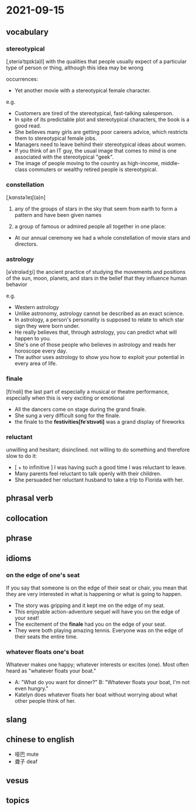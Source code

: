 # 2021-09-15
## vocabulary
### stereotypical
[ˌsteriəˈtɪpɪk(ə)l]
with the qualities that people usually expect of a particular type of person or thing, although this idea may be wrong

occurrences:
- Yet another movie with a stereotypical female character. 

e.g.
- Customers are tired of the stereotypical, fast-talking salesperson.
- In spite of its predictable plot and stereotypical characters, the book is a good read.
- She believes many girls are getting poor careers advice, which restricts them to stereotypical female jobs.
- Managers need to leave behind their stereotypical ideas about women.
- If you think of an IT guy, the usual image that comes to mind is one associated with the stereotypical "geek".
- The image of people moving to the country as high-income, middle-class commuters or wealthy retired people is stereotypical.

### constellation
[ˌkɑnstəˈleɪʃ(ə)n]
1. any of the groups of stars in the sky that seem from earth to form a pattern and have been given names

2. a group of famous or admired people all together in one place:
- At our annual ceremony we had a whole constellation of movie stars and directors.

### astrology
[əˈstrɑlədʒi]
the ancient practice of studying the movements and positions of the sun, moon, planets, and stars in the belief that they influence human behavior

e.g.
- Western astrology
- Unlike astronomy, astrology cannot be described as an exact science.
- In astrology, a person's personality is supposed to relate to which star sign they were born under.
- He really believes that, through astrology, you can predict what will happen to you.
- She's one of those people who believes in astrology and reads her horoscope every day.
- The author uses astrology to show you how to exploit your potential in every area of life.

### finale
[fɪˈnɑli]
the last part of especially a musical or theatre performance, especially when this is very exciting or emotional

- All the dancers come on stage during the grand finale.
- She sung a very difficult song for the finale.
- the finale to the **festivities[feˈstɪvəti]** was a grand display of fireworks

### reluctant
unwilling and hesitant; disinclined. not willing to do something and therefore slow to do it:

- [ + to infinitive ] I was having such a good time I was reluctant to leave.
- Many parents feel reluctant to talk openly with their children.
- She persuaded her reluctant husband to take a trip to Florida with her.

## phrasal verb

## collocation


## phrase

## idioms
### on the edge of one's seat
If you say that someone is on the edge of their seat or chair, you mean that they are very interested in what is happening or what is going to happen.

- The story was gripping and it kept me on the edge of my seat.
- This enjoyable action-adventure sequel will have you on the edge of your seat!
- The excitement of the **finale** had you on the edge of your seat.
- They were both playing amazing tennis. Everyone was on the edge of their seats the entire time.

### whatever floats one's boat
Whatever makes one happy; whatever interests or excites (one). Most often heard as "whatever floats your boat."

- A: "What do you want for dinner?" B: "Whatever floats your boat, I'm not even hungry."
- Katelyn does whatever floats her boat without worrying about what other people think of her.

## slang

## chinese to english
- 哑巴 mute
- 聋子 deaf

## vesus

## topics
